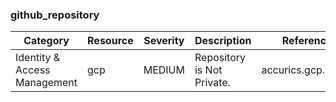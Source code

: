 
### github_repository
| Category | Resource | Severity | Description | Reference ID |
| -------- | -------- | -------- | ----------- | ------------ |
| Identity & Access Management | gcp | MEDIUM | Repository is Not Private. | accurics.gcp.IAM.145 |

